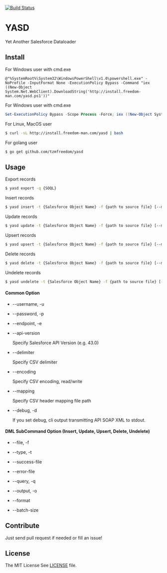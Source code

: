 [![Build Status](https://travis-ci.org/tzmfreedom/yasd.svg?branch=master)](https://travis-ci.org/tzmfreedom/yasd)

# YASD

Yet Another Salesforce Dataloader

## Install

For Windows user with cmd.exe
```
@"%SystemRoot%\System32\WindowsPowerShell\v1.0\powershell.exe" -NoProfile -InputFormat None -ExecutionPolicy Bypass -Command "iex ((New-Object System.Net.WebClient).DownloadString('http://install.freedom-man.com/yasd.ps1'))"
```
For Windows user with cmd.exe
```powershell
Set-ExecutionPolicy Bypass -Scope Process -Force; iex ((New-Object System.Net.WebClient).DownloadString('http://install.freedom-man.com/yasd.ps1'))
```

For Linux, MacOS user
```bash
$ curl -sL http://install.freedom-man.com/yasd | bash
```

For golang user
```bash
$ go get github.com/tzmfreedom/yasd
```

## Usage

Export records
```bash
$ yasd export -q {SOQL}
```

Insert records
```bash
$ yasd insert -t {Salesforce Object Name} -f {path to source file} [--mapping {path to mapping file}] [--insert-nulls]
```

Update records
```bash
$ yasd update -t {Salesforce Object Name} -f {path to source file} [--mapping {path to mapping file}] [--insert-nulls]
```

Upsert records
```bash
$ yasd upsert -t {Salesforce Object Name} -f {path to source file} [--mapping {path to mapping file}] [--insert-nulls]
```

Delete records
```bash
$ yasd delete -t {Salesforce Object Name} -f {path to source file} [--mapping {path to mapping file}]
```

Undelete records
```bash
$ yasd undelete -t {Salesforce Object Name} -f {path to source file} [--mapping {path to mapping file}]
```

#### Common Option

* --username, -u

* --password, -p

* --endpoint, -e

* --api-version

  Specify Salesforce API Version (e.g. 43.0)

* --delimiter

  Specify CSV delimiter

* --encoding

  Specify CSV encoding, read/write

* --mapping

  Specify CSV header mapping file path

* --debug, -d

  If you set debug, cli output transmitting API SOAP XML to stdout.


#### DML SubCommand Option (Insert, Update, Upsert, Delete, Undelete)

* --file, -f

* --type, -t

* --success-file

* --error-file

* --query, -q

* --output, -o

* --format

* --batch-size


## Contribute

Just send pull request if needed or fill an issue!

## License

The MIT License See [LICENSE](https://github.com/tzmfreedom/yasd/blob/master/LICENSE) file.

